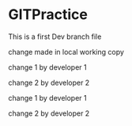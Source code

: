 # GITPractice

This is a first Dev branch file

change made in local working copy

change 1 by developer 1

change 2 by developer 2

change 1 by developer 1

change 2 by developer 2




